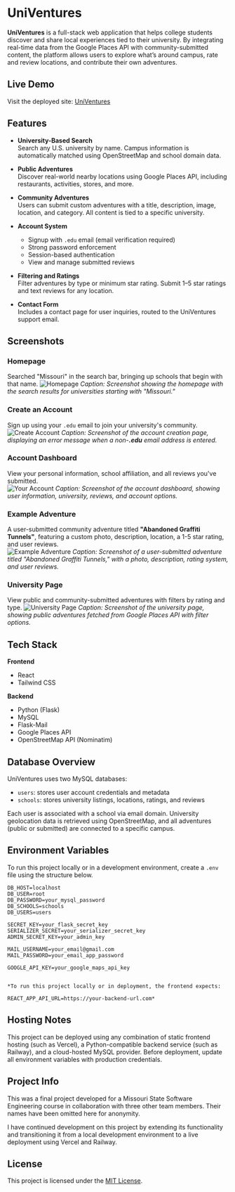 # UniVentures

**UniVentures** is a full-stack web application that helps college students discover and share local experiences tied to their university. By integrating real-time data from the Google Places API with community-submitted content, the platform allows users to explore what’s around campus, rate and review locations, and contribute their own adventures.

## Live Demo

Visit the deployed site: [UniVentures](https://univentures.vercel.app/)

## Features

- **University-Based Search**  
  Search any U.S. university by name. Campus information is automatically matched using OpenStreetMap and school domain data.

- **Public Adventures**  
  Discover real-world nearby locations using Google Places API, including restaurants, activities, stores, and more.

- **Community Adventures**  
  Users can submit custom adventures with a title, description, image, location, and category. All content is tied to a specific university.

- **Account System**  
  - Signup with `.edu` email (email verification required)  
  - Strong password enforcement  
  - Session-based authentication  
  - View and manage submitted reviews

- **Filtering and Ratings**  
  Filter adventures by type or minimum star rating. Submit 1–5 star ratings and text reviews for any location.

- **Contact Form**  
  Includes a contact page for user inquiries, routed to the UniVentures support email.

## Screenshots


### Homepage  
Searched "Missouri" in the search bar, bringing up schools that begin with that name.
![Homepage](./screenshots/homepage.png)
*Caption: Screenshot showing the homepage with the search results for universities starting with "Missouri."*


### Create an Account  
Sign up using your `.edu` email to join your university's community.  
![Create Account](./screenshots/create_account.png)
*Caption: Screenshot of the account creation page, displaying an error message when a non-**.edu** email address is entered.*

### Account Dashboard  
View your personal information, school affiliation, and all reviews you've submitted.  
![Your Account](./screenshots/your_account.png)
*Caption: Screenshot of the account dashboard, showing user information, university, reviews, and account options.*


### Example Adventure  
A user-submitted community adventure titled **"Abandoned Graffiti Tunnels"**, featuring a custom photo, description, location, a 1-5 star rating, and user reviews.  
![Example Adventure](./screenshots/example_adventure.png)
*Caption: Screenshot of a user-submitted adventure titled "Abandoned Graffiti Tunnels," with a photo, description, rating system, and user reviews.*

### University Page  
View public and community-submitted adventures with filters by rating and type.
![University Page](./screenshots/university_page2.png)
*Caption: Screenshot of the university page, showing public adventures fetched from Google Places API with filter options.*

## Tech Stack

**Frontend**
- React
- Tailwind CSS

**Backend**
- Python (Flask)
- MySQL
- Flask-Mail
- Google Places API
- OpenStreetMap API (Nominatim)

## Database Overview

UniVentures uses two MySQL databases:

- `users`: stores user account credentials and metadata  
- `schools`: stores university listings, locations, ratings, and reviews

Each user is associated with a school via email domain. University geolocation data is retrieved using OpenStreetMap, and all adventures (public or submitted) are connected to a specific campus.

## Environment Variables

To run this project locally or in a development environment, create a `.env` file using the structure below.

```env
DB_HOST=localhost
DB_USER=root
DB_PASSWORD=your_mysql_password
DB_SCHOOLS=schools
DB_USERS=users

SECRET_KEY=your_flask_secret_key
SERIALIZER_SECRET=your_serializer_secret_key
ADMIN_SECRET_KEY=your_admin_key

MAIL_USERNAME=your_email@gmail.com
MAIL_PASSWORD=your_email_app_password

GOOGLE_API_KEY=your_google_maps_api_key


*To run this project locally or in deployment, the frontend expects:

REACT_APP_API_URL=https://your-backend-url.com*
```

## Hosting Notes

This project can be deployed using any combination of static frontend hosting (such as Vercel), a Python-compatible backend service (such as Railway), and a cloud-hosted MySQL provider. Before deployment, update all environment variables with production credentials.

## Project Info

This was a final project developed for a Missouri State Software Engineering course in collaboration with three other team members. Their names have been omitted here for anonymity. 

I have continued development on this project by extending its functionality and transitioning it from a local development environment to a live deployment using Vercel and Railway.

## License

This project is licensed under the [MIT License](LICENSE).
